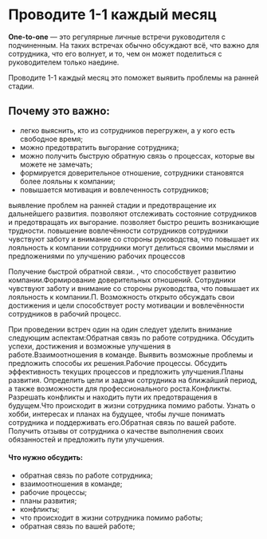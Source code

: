 # Проводите 1-1 каждый месяц

**One-to-one** — это регулярные личные встречи руководителя с подчиненным. На таких встречах обычно обсуждают всё, что важно для сотрудника, что его волнует, и то, чем он может поделиться с руководителем только наедине.

Проводите 1-1 каждый месяц это поможет выявить проблемы на ранней стадии.

## Почему это важно:
- легко выяснить, кто из сотрудников перегружен, а у кого есть свободное время;
- можно предотвратить выгорание сотрудника;
- можно получить быструю обратную связь о процессах, которые вы можете не замечать;
- формируется доверительное отношение, сотрудники становятся более лояльны к компании;
- повышается мотивация и вовлеченность сотрудников;



выявление проблем на ранней стадии и предотвращение их дальнейшего развития.
позволяют отслеживать состояние сотрудников и предотвращать их выгорание.
позволяет быстро решить возникающие трудности. 
повышение вовлечённости сотрудников
сотрудники чувствуют заботу и внимание со стороны руководства, что повышает их лояльность к компании
сотрудники могут делиться своими мыслями и предложениями по улучшению рабочих процессов

Получение быстрой обратной связи. , что способствует развитию компании.Формирование доверительных отношений. Сотрудники чувствуют заботу и внимание со стороны руководства, что повышает их лояльность к компании.П. Возможность открыто обсуждать свои достижения и цели способствует росту мотивации и вовлечённости сотрудников в рабочий процесс.

При проведении встреч один на один следует уделить внимание следующим аспектам:Обратная связь по работе сотрудника. Обсудить успехи, достижения и возможные улучшения в работе.Взаимоотношения в команде. Выявить возможные проблемы и предложить способы их решения.Рабочие процессы. Обсудить эффективность текущих процессов и предложить улучшения.Планы развития. Определить цели и задачи сотрудника на ближайший период, а также возможности для профессионального роста.Конфликты. Разрешать конфликты и находить пути их предотвращения в будущем.Что происходит в жизни сотрудника помимо работы. Узнать о хобби, интересах и планах на будущее, чтобы лучше понимать сотрудника и поддерживать его.Обратная связь по вашей работе. Получить отзывы от сотрудника о качестве выполнения своих обязанностей и предложить пути улучшения.

#### Что нужно обсудить:
- обратная связь по работе сотрудника;
- взаимоотношения в команде;
- рабочие процессы;
- планы развития;
- конфликты;
- что происходит в жизни сотрудника помимо работы;
- обратная связь по вашей работе;
